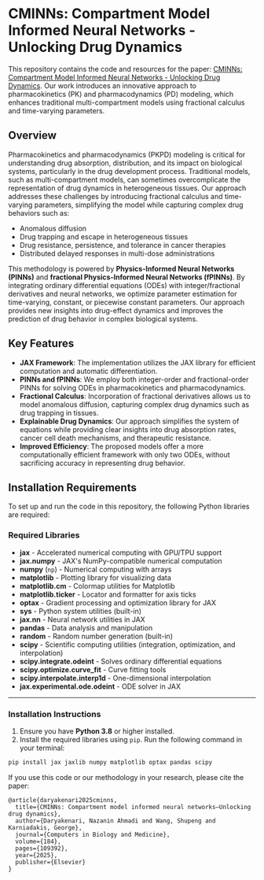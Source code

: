 # CMINNs: Compartment Model Informed Neural Networks - Unlocking Drug Dynamics


This repository contains the code and resources for the paper: [CMINNs: Compartment Model Informed Neural Networks - Unlocking Drug Dynamics](https://arxiv.org/abs/2409.12998). Our work introduces an innovative approach to pharmacokinetics (PK) and pharmacodynamics (PD) modeling, which enhances traditional multi-compartment models using fractional calculus and time-varying parameters.

## Overview

Pharmacokinetics and pharmacodynamics (PKPD) modeling is critical for understanding drug absorption, distribution, and its impact on biological systems, particularly in the drug development process. Traditional models, such as multi-compartment models, can sometimes overcomplicate the representation of drug dynamics in heterogeneous tissues. Our approach addresses these challenges by introducing fractional calculus and time-varying parameters, simplifying the model while capturing complex drug behaviors such as:

- Anomalous diffusion
- Drug trapping and escape in heterogeneous tissues
- Drug resistance, persistence, and tolerance in cancer therapies
- Distributed delayed responses in multi-dose administrations

This methodology is powered by **Physics-Informed Neural Networks (PINNs)** and **fractional Physics-Informed Neural Networks (fPINNs)**. By integrating ordinary differential equations (ODEs) with integer/fractional derivatives and neural networks, we optimize parameter estimation for time-varying, constant, or piecewise constant parameters. Our approach provides new insights into drug-effect dynamics and improves the prediction of drug behavior in complex biological systems.

## Key Features
- **JAX Framework**: The implementation utilizes the JAX library for efficient computation and automatic differentiation.
- **PINNs and fPINNs**: We employ both integer-order and fractional-order PINNs for solving ODEs in pharmacokinetics and pharmacodynamics.
- **Fractional Calculus**: Incorporation of fractional derivatives allows us to model anomalous diffusion, capturing complex drug dynamics such as drug trapping in tissues.
- **Explainable Drug Dynamics**: Our approach simplifies the system of equations while providing clear insights into drug absorption rates, cancer cell death mechanisms, and therapeutic resistance.
- **Improved Efficiency**: The proposed models offer a more computationally efficient framework with only two ODEs, without sacrificing accuracy in representing drug behavior.

## Installation Requirements

To set up and run the code in this repository, the following Python libraries are required:

### Required Libraries
- **jax** - Accelerated numerical computing with GPU/TPU support  
- **jax.numpy** - JAX's NumPy-compatible numerical computation  
- **numpy** (`np`) - Numerical computing with arrays  
- **matplotlib** - Plotting library for visualizing data  
- **matplotlib.cm** - Colormap utilities for Matplotlib  
- **matplotlib.ticker** - Locator and formatter for axis ticks  
- **optax** - Gradient processing and optimization library for JAX  
- **sys** - Python system utilities (built-in)  
- **jax.nn** - Neural network utilities in JAX  
- **pandas** - Data analysis and manipulation  
- **random** - Random number generation (built-in)  
- **scipy** - Scientific computing utilities (integration, optimization, and interpolation)  
- **scipy.integrate.odeint** - Solves ordinary differential equations  
- **scipy.optimize.curve_fit** - Curve fitting tools  
- **scipy.interpolate.interp1d** - One-dimensional interpolation  
- **jax.experimental.ode.odeint** - ODE solver in JAX  

---

### Installation Instructions

1. Ensure you have **Python 3.8** or higher installed.  
2. Install the required libraries using `pip`. Run the following command in your terminal:

```bash
pip install jax jaxlib numpy matplotlib optax pandas scipy
```


If you use this code or our methodology in your research, please cite the paper:

```
@article{daryakenari2025cminns,
  title={CMINNs: Compartment model informed neural networks—Unlocking drug dynamics},
  author={Daryakenari, Nazanin Ahmadi and Wang, Shupeng and Karniadakis, George},
  journal={Computers in Biology and Medicine},
  volume={184},
  pages={109392},
  year={2025},
  publisher={Elsevier}
}
```
```
